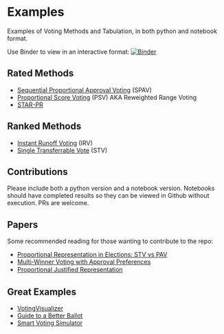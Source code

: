 # Examples

Examples of Voting Methods and Tabulation, in both python and notebook format.

Use Binder to view in an interactive format: [![Binder](https://mybinder.org/badge_logo.svg)](https://mybinder.org/v2/gh/electionscience/Examples/HEAD)

## Rated Methods

- [Sequential Proportional Approval Voting](https://en.wikipedia.org/wiki/Sequential_proportional_approval_voting) (SPAV)
- [Proportional Score Voting](https://electowiki.org/wiki/Reweighted_Range_Voting) (PSV) AKA Reweighted Range Voting
- [STAR-PR](https://electowiki.org/wiki/Allocated_Score)

## Ranked Methods

- [Instant Runoff Voting](https://electowiki.org/wiki/Instant-runoff_voting) (IRV)
- [Single Transferrable Vote](https://electowiki.org/wiki/Single_transferable_vote) (STV)

## Contributions

Please include both a python version and a notebook version. Notebooks should have completed results so they can be viewed in Github without execution.
PRs are welcome.

## Papers

Some recommended reading for those wanting to contribute to the repo:

- [Proportional Representation in Elections: STV vs PAV](https://www.ifaamas.org/Proceedings/aamas2019/pdfs/p1946.pdf)
- [Multi-Winner Voting with Approval Preferences](https://arxiv.org/pdf/2007.01795.pdf)
- [Proportional Justiﬁed Representation](https://ojs.aaai.org/index.php/AAAI/article/download/10611/10470)

## Great Examples

- [VotingVisualizer](https://www.chocolatepi.net/voteapp/)
- [Guide to a Better Ballot](https://ncase.me/ballot/)
- [Smart Voting Simulator](https://www.howtofixtheelection.com/ballot/)
